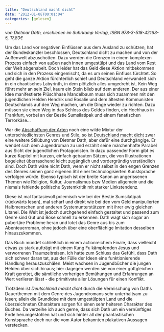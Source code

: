 ```yaml
---
title: "Deutschland macht dicht"
date: "2012-01-08T00:01:04"
categories: [gelesen]
---
```


*von Dietmar Dath,
erschienen im Suhrkamp Verlag, ISBN 978-3-518-42163-5, 17,80€*

Um das Land vor negativen Einflüssen aus dem Ausland zu schützen, hat der Bundeskanzler beschlossen, Deutschland dicht zu machen und von der Außenwelt abzuschotten. Dazu werden die Grenzen in einem komplexen Prozess einfach von außen nach innen umgestülpt und das Land vom Rest der Welt abgenabelt. Doch leider hat das Geld diese Aktion mitbekommen und sich in den Prozess eingemischt, da es um seinen Einfluss fürchtet. So geht die ganze Aktion fürchterlich schief und Deutschland verwandelt sich in ein chaotisches Labyrinth, in dem plötzlich alles umgedreht ist. Kein Weg führt mehr an sein Ziel, kaum ein Stein blieb auf dem anderen. Der aus einer Idee manifestierte Plüschhase Mandelbaum muss sich zusammen mit den jugendlichen Helden Hendrik und Rosalie und dem ältesten Kommunisten Deutschlands auf den Weg machen, um die Dinge wieder zu richten. Dazu müssen sie einen Weg in das Schloss des Geldes finden, ein Hochhaus in Frankfurt, vorbei an der Bestie Sumsilatipak und einem fanatischen Terrorkäse...

War die [Abschaffung der Arten](/2011/05/08/die-abschaffung-der-arten/) noch eine wilde Mixtur der unterschiedlichsten Genres und Stile, so ist [Deutschland macht dicht](http://rosalievollfenster.de/) zwar eine weitere Stilübung von Dietmar Dath, aber dafür eine durchgängige. Er wendet sich dem Jugendroman zu und erzählt seine märchenhafte Parabel aus Sicht der jugendlichen Protagonisten. In dazu passender Form gibt es kurze Kapitel mit kurzen, einfach gebauten Sätzen, die von Illustrationen begeleitet überraschend leicht zugänglich und vordergründig verständlich sind. Doch Dath wäre nicht Dath, wenn er nicht selbst in den engen Grenzen des Genres seinen ganz eigenen Stil einer technologisierten Kunstsprache verfolgen würde. Ebenso typisch ist der breite Kanon an angerissenen Themen wie Religion, Kultur, Journalismus bzw Medien allgemein und die niemals fehlende politische Systemkritik mit starker Linkstendenz.

Diese ist mal fantasievoll polemisch wie bei der Bestie Sumsilatipak (rückwärts lesen), mal scharf und direkt wie bei den vom Geld manipulierten Halbmenschen und anderen Systemunterstützern mit ihrer ewig gleichen Litanei. Die Welt ist jedoch durchgehend einfach gestaltet und passend zum Genre sind Gut und Böse schnell zu erkennen. Dath wagt sich sogar an pubertäre Probleme heran und lotet das Genre aus bis zum Abenteuerroman, ohne jedoch über eine oberflächige Imitation desselben hinauszukommen.

Das Buch mündet schließlich in einem actionreichem Finale, dass vielleicht etwas zu stark aufträgt mit einem Kung Fu kämpfenden Jesus und verworrenen Traumzeitreisen. Ich hatte zum Schluss das Gefühl, dass Dath sich schwer daran tat, aus der Fülle der Ideen eine funktionierende Handlung herauszuschälen. Meist wachsen in Jugendbücher die jungen Helden über sich hinaus; hier dagegen werden sie von einer gottgleichen Kraft gerettet, die sämtliche vorherigen Bemühungen und Erfahrungen an Wert verlieren lässt - die primitivste aller Lösungen für einen Konflikt.

Trotzdem ist *Deutschland macht dicht* durch die Vermischung von Daths Dauerthemen mit dem Genre des Jugendromans sehr unterhaltsam zu lesen; allein die Grundidee mit dem umgestülpten Land und die überzeichneten Charaktere sorgen für einen sehr heiteren Charakter des Buches. Da verzeihe ich auch gerne, dass sich Dath um ein vernünftiges Ende herumgestohlen hat und sich hinter all der phantastischen Kunstsprache doch nur die vom Autor bekannten plakativen Aussagen verstecken.
